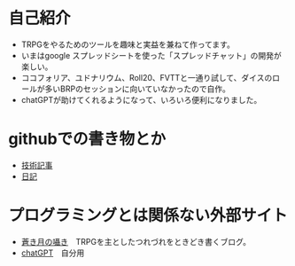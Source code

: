

# 自己紹介
- TRPGをやるためのツールを趣味と実益を兼ねて作ってます。
- いまはgoogle スプレッドシートを使った「スプレッドチャット」の開発が楽しい。
- ココフォリア、ユドナリウム、Roll20、FVTTと一通り試して、ダイスのロールが多いBRPのセッションに向いていなかったので自作。
- chatGPTが助けてくれるようになって、いろいろ便利になりました。

# githubでの書き物とか
- [技術記事](https://github.com/runequest77/runequest77/wiki)
- [日記](https://github.com/runequest77/runequest77/tree/main/%E6%97%A5%E8%A8%98)

# プログラミングとは関係ない外部サイト
- [蒼き月の囁き](https://nayuta77.hatenadiary.com/)　TRPGを主としたつれづれをときどき書くブログ。
- [chatGPT](https://chat.openai.com/chat)　自分用


<!--
**runequest77/runequest77** is a ✨ _special_ ✨ repository because its `README.md` (this file) appears on your GitHub profile.

Here are some ideas to get you started:

- 🔭 I’m currently working on ...
- 🌱 I’m currently learning ...
- 👯 I’m looking to collaborate on ...
- 🤔 I’m looking for help with ...
- 💬 Ask me about ...
- 📫 How to reach me: ...
- 😄 Pronouns: ...
- ⚡ Fun fact: ...
-->

